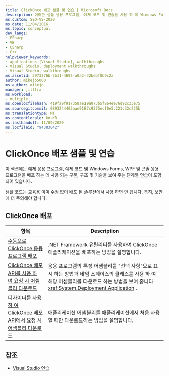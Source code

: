 ```yaml
---
title: ClickOnce 배포 샘플 및 연습 | Microsoft Docs
description: 이러한 샘플 응용 프로그램, 예제 코드 및 연습을 사용 하 여 Windows Forms, WPF 및 콘솔 응용 프로그램을 배포 하는 데 사용 되는 기술을 이해할 수 있습니다.
ms.custom: SEO-VS-2020
ms.date: 11/04/2016
ms.topic: conceptual
dev_langs:
- FSharp
- VB
- CSharp
- C++
helpviewer_keywords:
- applications [Visual Studio], walkthroughs
- Visual Studio, deployment walkthroughs
- Visual Studio, walkthroughs
ms.assetid: 3973276b-7b11-4692-a0a2-32bebf0b9c2a
author: mikejo5000
ms.author: mikejo
manager: jillfra
ms.workload:
- multiple
ms.openlocfilehash: 419fa9f917358ae19a073b5f864ee76d92c33e75
ms.sourcegitcommit: 0893244403aae9187c9375ecf0e5c221c32c225b
ms.translationtype: MT
ms.contentlocale: ko-KR
ms.lasthandoff: 11/09/2020
ms.locfileid: "94383042"
---
```

# <a name="clickonce-deployment-samples-and-walkthroughs"></a>ClickOnce 배포 샘플 및 연습
이 섹션에는 예제 응용 프로그램, 예제 코드 및 Windows Forms, WPF 및 콘솔 응용 프로그램을 배포 하는 데 사용 되는 구문, 구조 및 기술을 보여 주는 단계별 연습이 포함 되어 있습니다.

 샘플 코드는 교육용 이며 수정 없이 배포 된 솔루션에서 사용 하면 안 됩니다. 특히, 보안에 더 주의해야 합니다.

## <a name="clickonce-deployment"></a>ClickOnce 배포

|항목|Description|
|-----------|-----------------|
|[수동으로 ClickOnce 응용 프로그램 배포](../deployment/walkthrough-manually-deploying-a-clickonce-application.md)|.NET Framework 유틸리티를 사용하여 ClickOnce 애플리케이션을 배포하는 방법을 설명합니다.|
|[ClickOnce 배포 API를 사용 하 여 요청 시 어셈블리 다운로드](../deployment/walkthrough-downloading-assemblies-on-demand-with-the-clickonce-deployment-api.md)|응용 프로그램의 특정 어셈블리를 "선택 사항"으로 표시 하는 방법과 네임 스페이스의 클래스를 사용 하 여 해당 어셈블리를 다운로드 하는 방법을 보여 줍니다 <xref:System.Deployment.Application> .|
|[디자이너를 사용 하 여 ClickOnce 배포 API에서 요청 시 어셈블리 다운로드](../deployment/walkthrough-downloading-assemblies-on-demand-with-the-clickonce-deployment-api-using-the-designer.md)|애플리케이션 어셈블리를 애플리케이션에서 처음 사용할 때만 다운로드하는 방법을 설명합니다.|

## <a name="see-also"></a>참조

- [Visual Studio 연습](/previous-versions/szatc41e(v=vs.110))